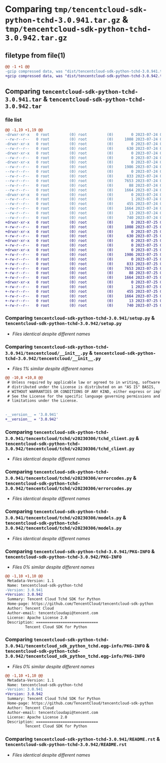 # Comparing `tmp/tencentcloud-sdk-python-tchd-3.0.941.tar.gz` & `tmp/tencentcloud-sdk-python-tchd-3.0.942.tar.gz`

## filetype from file(1)

```diff
@@ -1 +1 @@
-gzip compressed data, was "dist/tencentcloud-sdk-python-tchd-3.0.941.tar", last modified: Mon Jul 24 00:44:33 2023, max compression
+gzip compressed data, was "dist/tencentcloud-sdk-python-tchd-3.0.942.tar", last modified: Tue Jul 25 04:26:17 2023, max compression
```

## Comparing `tencentcloud-sdk-python-tchd-3.0.941.tar` & `tencentcloud-sdk-python-tchd-3.0.942.tar`

### file list

```diff
@@ -1,19 +1,19 @@
-drwxr-xr-x   0 root         (0) root         (0)        0 2023-07-24 00:44:33.000000 tencentcloud-sdk-python-tchd-3.0.941/
--rw-r--r--   0 root         (0) root         (0)     1008 2023-07-24 00:44:33.000000 tencentcloud-sdk-python-tchd-3.0.941/setup.py
-drwxr-xr-x   0 root         (0) root         (0)        0 2023-07-24 00:44:33.000000 tencentcloud-sdk-python-tchd-3.0.941/tencentcloud/
--rw-r--r--   0 root         (0) root         (0)      630 2023-07-24 00:44:33.000000 tencentcloud-sdk-python-tchd-3.0.941/tencentcloud/__init__.py
-drwxr-xr-x   0 root         (0) root         (0)        0 2023-07-24 00:44:33.000000 tencentcloud-sdk-python-tchd-3.0.941/tencentcloud/tchd/
--rw-r--r--   0 root         (0) root         (0)        0 2023-07-24 00:44:33.000000 tencentcloud-sdk-python-tchd-3.0.941/tencentcloud/tchd/__init__.py
-drwxr-xr-x   0 root         (0) root         (0)        0 2023-07-24 00:44:33.000000 tencentcloud-sdk-python-tchd-3.0.941/tencentcloud/tchd/v20230306/
--rw-r--r--   0 root         (0) root         (0)     1986 2023-07-24 00:44:33.000000 tencentcloud-sdk-python-tchd-3.0.941/tencentcloud/tchd/v20230306/tchd_client.py
--rw-r--r--   0 root         (0) root         (0)        0 2023-07-24 00:44:33.000000 tencentcloud-sdk-python-tchd-3.0.941/tencentcloud/tchd/v20230306/__init__.py
--rw-r--r--   0 root         (0) root         (0)      833 2023-07-24 00:44:33.000000 tencentcloud-sdk-python-tchd-3.0.941/tencentcloud/tchd/v20230306/errorcodes.py
--rw-r--r--   0 root         (0) root         (0)     7653 2023-07-24 00:44:33.000000 tencentcloud-sdk-python-tchd-3.0.941/tencentcloud/tchd/v20230306/models.py
--rw-r--r--   0 root         (0) root         (0)       88 2023-07-24 00:44:33.000000 tencentcloud-sdk-python-tchd-3.0.941/setup.cfg
--rw-r--r--   0 root         (0) root         (0)     1664 2023-07-24 00:44:33.000000 tencentcloud-sdk-python-tchd-3.0.941/PKG-INFO
-drwxr-xr-x   0 root         (0) root         (0)        0 2023-07-24 00:44:33.000000 tencentcloud-sdk-python-tchd-3.0.941/tencentcloud_sdk_python_tchd.egg-info/
--rw-r--r--   0 root         (0) root         (0)        1 2023-07-24 00:44:33.000000 tencentcloud-sdk-python-tchd-3.0.941/tencentcloud_sdk_python_tchd.egg-info/dependency_links.txt
--rw-r--r--   0 root         (0) root         (0)      455 2023-07-24 00:44:33.000000 tencentcloud-sdk-python-tchd-3.0.941/tencentcloud_sdk_python_tchd.egg-info/SOURCES.txt
--rw-r--r--   0 root         (0) root         (0)     1664 2023-07-24 00:44:33.000000 tencentcloud-sdk-python-tchd-3.0.941/tencentcloud_sdk_python_tchd.egg-info/PKG-INFO
--rw-r--r--   0 root         (0) root         (0)       13 2023-07-24 00:44:33.000000 tencentcloud-sdk-python-tchd-3.0.941/tencentcloud_sdk_python_tchd.egg-info/top_level.txt
--rw-r--r--   0 root         (0) root         (0)      740 2023-07-24 00:44:33.000000 tencentcloud-sdk-python-tchd-3.0.941/README.rst
+drwxr-xr-x   0 root         (0) root         (0)        0 2023-07-25 04:26:17.000000 tencentcloud-sdk-python-tchd-3.0.942/
+-rw-r--r--   0 root         (0) root         (0)     1008 2023-07-25 04:26:16.000000 tencentcloud-sdk-python-tchd-3.0.942/setup.py
+drwxr-xr-x   0 root         (0) root         (0)        0 2023-07-25 04:26:17.000000 tencentcloud-sdk-python-tchd-3.0.942/tencentcloud/
+-rw-r--r--   0 root         (0) root         (0)      630 2023-07-25 04:26:16.000000 tencentcloud-sdk-python-tchd-3.0.942/tencentcloud/__init__.py
+drwxr-xr-x   0 root         (0) root         (0)        0 2023-07-25 04:26:17.000000 tencentcloud-sdk-python-tchd-3.0.942/tencentcloud/tchd/
+-rw-r--r--   0 root         (0) root         (0)        0 2023-07-25 04:26:16.000000 tencentcloud-sdk-python-tchd-3.0.942/tencentcloud/tchd/__init__.py
+drwxr-xr-x   0 root         (0) root         (0)        0 2023-07-25 04:26:17.000000 tencentcloud-sdk-python-tchd-3.0.942/tencentcloud/tchd/v20230306/
+-rw-r--r--   0 root         (0) root         (0)     1986 2023-07-25 04:26:16.000000 tencentcloud-sdk-python-tchd-3.0.942/tencentcloud/tchd/v20230306/tchd_client.py
+-rw-r--r--   0 root         (0) root         (0)        0 2023-07-25 04:26:16.000000 tencentcloud-sdk-python-tchd-3.0.942/tencentcloud/tchd/v20230306/__init__.py
+-rw-r--r--   0 root         (0) root         (0)      833 2023-07-25 04:26:16.000000 tencentcloud-sdk-python-tchd-3.0.942/tencentcloud/tchd/v20230306/errorcodes.py
+-rw-r--r--   0 root         (0) root         (0)     7653 2023-07-25 04:26:16.000000 tencentcloud-sdk-python-tchd-3.0.942/tencentcloud/tchd/v20230306/models.py
+-rw-r--r--   0 root         (0) root         (0)       88 2023-07-25 04:26:17.000000 tencentcloud-sdk-python-tchd-3.0.942/setup.cfg
+-rw-r--r--   0 root         (0) root         (0)     1664 2023-07-25 04:26:17.000000 tencentcloud-sdk-python-tchd-3.0.942/PKG-INFO
+drwxr-xr-x   0 root         (0) root         (0)        0 2023-07-25 04:26:17.000000 tencentcloud-sdk-python-tchd-3.0.942/tencentcloud_sdk_python_tchd.egg-info/
+-rw-r--r--   0 root         (0) root         (0)        1 2023-07-25 04:26:17.000000 tencentcloud-sdk-python-tchd-3.0.942/tencentcloud_sdk_python_tchd.egg-info/dependency_links.txt
+-rw-r--r--   0 root         (0) root         (0)      455 2023-07-25 04:26:17.000000 tencentcloud-sdk-python-tchd-3.0.942/tencentcloud_sdk_python_tchd.egg-info/SOURCES.txt
+-rw-r--r--   0 root         (0) root         (0)     1664 2023-07-25 04:26:17.000000 tencentcloud-sdk-python-tchd-3.0.942/tencentcloud_sdk_python_tchd.egg-info/PKG-INFO
+-rw-r--r--   0 root         (0) root         (0)       13 2023-07-25 04:26:17.000000 tencentcloud-sdk-python-tchd-3.0.942/tencentcloud_sdk_python_tchd.egg-info/top_level.txt
+-rw-r--r--   0 root         (0) root         (0)      740 2023-07-25 04:26:16.000000 tencentcloud-sdk-python-tchd-3.0.942/README.rst
```

### Comparing `tencentcloud-sdk-python-tchd-3.0.941/setup.py` & `tencentcloud-sdk-python-tchd-3.0.942/setup.py`

 * *Files identical despite different names*

### Comparing `tencentcloud-sdk-python-tchd-3.0.941/tencentcloud/__init__.py` & `tencentcloud-sdk-python-tchd-3.0.942/tencentcloud/__init__.py`

 * *Files 1% similar despite different names*

```diff
@@ -10,8 +10,8 @@
 # Unless required by applicable law or agreed to in writing, software
 # distributed under the License is distributed on an "AS IS" BASIS,
 # WITHOUT WARRANTIES OR CONDITIONS OF ANY KIND, either express or implied.
 # See the License for the specific language governing permissions and
 # limitations under the License.
 
 
-__version__ = '3.0.941'
+__version__ = '3.0.942'
```

### Comparing `tencentcloud-sdk-python-tchd-3.0.941/tencentcloud/tchd/v20230306/tchd_client.py` & `tencentcloud-sdk-python-tchd-3.0.942/tencentcloud/tchd/v20230306/tchd_client.py`

 * *Files identical despite different names*

### Comparing `tencentcloud-sdk-python-tchd-3.0.941/tencentcloud/tchd/v20230306/errorcodes.py` & `tencentcloud-sdk-python-tchd-3.0.942/tencentcloud/tchd/v20230306/errorcodes.py`

 * *Files identical despite different names*

### Comparing `tencentcloud-sdk-python-tchd-3.0.941/tencentcloud/tchd/v20230306/models.py` & `tencentcloud-sdk-python-tchd-3.0.942/tencentcloud/tchd/v20230306/models.py`

 * *Files identical despite different names*

### Comparing `tencentcloud-sdk-python-tchd-3.0.941/PKG-INFO` & `tencentcloud-sdk-python-tchd-3.0.942/PKG-INFO`

 * *Files 0% similar despite different names*

```diff
@@ -1,10 +1,10 @@
 Metadata-Version: 1.1
 Name: tencentcloud-sdk-python-tchd
-Version: 3.0.941
+Version: 3.0.942
 Summary: Tencent Cloud Tchd SDK for Python
 Home-page: https://github.com/TencentCloud/tencentcloud-sdk-python
 Author: Tencent Cloud
 Author-email: tencentcloudapi@tencent.com
 License: Apache License 2.0
 Description: ============================
         Tencent Cloud SDK for Python
```

### Comparing `tencentcloud-sdk-python-tchd-3.0.941/tencentcloud_sdk_python_tchd.egg-info/PKG-INFO` & `tencentcloud-sdk-python-tchd-3.0.942/tencentcloud_sdk_python_tchd.egg-info/PKG-INFO`

 * *Files 0% similar despite different names*

```diff
@@ -1,10 +1,10 @@
 Metadata-Version: 1.1
 Name: tencentcloud-sdk-python-tchd
-Version: 3.0.941
+Version: 3.0.942
 Summary: Tencent Cloud Tchd SDK for Python
 Home-page: https://github.com/TencentCloud/tencentcloud-sdk-python
 Author: Tencent Cloud
 Author-email: tencentcloudapi@tencent.com
 License: Apache License 2.0
 Description: ============================
         Tencent Cloud SDK for Python
```

### Comparing `tencentcloud-sdk-python-tchd-3.0.941/README.rst` & `tencentcloud-sdk-python-tchd-3.0.942/README.rst`

 * *Files identical despite different names*

